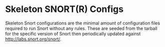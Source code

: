 Skeleton SNORT(R) Configs
=========================

Skeleton Snort configurations are the minimal amount of configuration
files required to run Snort without any rules.  These are seeded from
the tarball for the specific version of Snort then periodically
updated against http://labs.snort.org/snort/.
